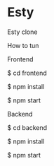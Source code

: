 # Esty
Esty clone 


How to tun


Frontend

$ cd frontend

$ npm install

$ npm start

Backend

$ cd backend

$ npm install

$ npm start

